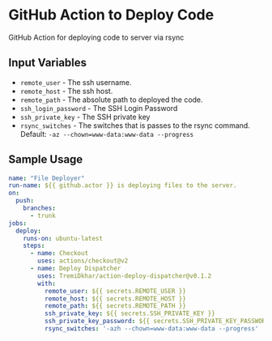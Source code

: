 # GitHub Action to Deploy Code

GitHub Action for deploying code to server via rsync

## Input Variables

- `remote_user` - The ssh username.
- `remote_host` - The ssh host.
- `remote_path` - The absolute path to deployed the code.
- `ssh_login_password` - The SSH Login Password
- `ssh_private_key` - The SSH private key
- `rsync_switches` - The switches that is passes to the rsync command. Default: `-az --chown=www-data:www-data --progress`

## Sample Usage

```yaml
name: "File Deployer"
run-name: ${{ github.actor }} is deploying files to the server.
on:
  push:
    branches:
      - trunk
jobs:
  deploy:
    runs-on: ubuntu-latest
    steps:
      - name: Checkout
        uses: actions/checkout@v2
      - name: Deploy Dispatcher
        uses: TremiDkhar/action-deploy-dispatcher@v0.1.2
        with:
          remote_user: ${{ secrets.REMOTE_USER }}
          remote_host: ${{ secrets.REMOTE_HOST }}
          remote_path: ${{ secrets.REMOTE_PATH }}
          ssh_private_key: ${{ secrets.SSH_PRIVATE_KEY }}
          ssh_private_key_password: ${{ secrets.SSH_PRIVATE_KEY_PASSWORD }}
          rsync_switches: '-azh --chown=www-data:www-data --progress'
```
